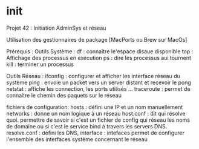 # init

Projet 42  : Initiation AdminSys et réseau

Utilisation des gestionnaires de package [MacPorts ou Brew sur MacOs]

Prérequis :
Outils Système :
df : connaître le'espace disaue disponible
top : Affichage des processus en exécution
ps : dire les processus aui tournent
kill : terminer un processus

Outils Réseau :
ifconfig : configurer et afficher les interface réseau du système
ping : envoie un packet vers un server distant et recevoir le pong 
netstat : affiche les connection, les ports utilisés ...
traceroute : permet de connaitre le chemin des paquets sur le réseau

fichiers de configuration:
hosts : défini une IP et un nom manuellement
networks : donne un nom logique à un réseau
host.conf : dit qui résolve quoi. permettre de savoir si c'est un fichier de config qui réseau les noms de domaine ou si c'est le service bind à travers les servers DNS.
resolve.conf : défini les DNS, 
interface : intefaces permet de configurer l'ensemble des interfaces système concernant le réseau
